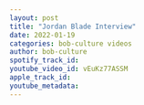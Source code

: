 ```yaml
---
layout: post
title: "Jordan Blade Interview"
date: 2022-01-19
categories: bob-culture videos
author: bob-culture
spotify_track_id: 
youtube_video_id: vEuKz77ASSM
apple_track_id: 
youtube_metadata: 
---
```

